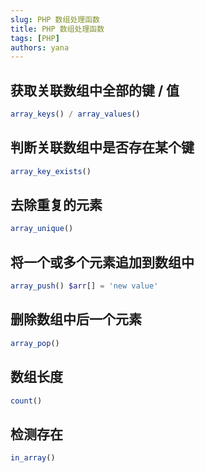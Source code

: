 ```yaml
---
slug: PHP 数组处理函数
title: PHP 数组处理函数
tags: [PHP]
authors: yana
---
```


## 获取关联数组中全部的键 / 值

```php
array_keys() / array_values()
```

## 判断关联数组中是否存在某个键

```php
array_key_exists()
```

## 去除重复的元素

```php
array_unique()
```

## 将一个或多个元素追加到数组中

```php
array_push() $arr[] = 'new value'
```

## 删除数组中后一个元素

```php
array_pop()
```

## 数组长度

```php
count()
```

## 检测存在

```php
in_array()
```
